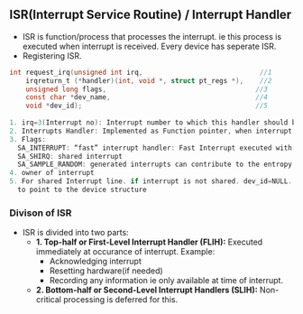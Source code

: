 ## ISR(Interrupt Service Routine) / Interrupt Handler
- ISR is function/process that processes the interrupt. ie this process is executed when interrupt is received. Every device has seperate ISR.
- Registering ISR.
```c
int request_irq(unsigned int irq,		                      //1
	irqreturn_t (*handler)(int, void *, struct pt_regs *),    //2
	unsigned long flags,                                     //3
	const char *dev_name,	                                 //4
	void *dev_id);                                           //5
            
1. irq=3(Interrupt no): Interrupt number to which this handler should be registered.
2. Interrupts Handler: Implemented as Function pointer, when interrupt happens code jumps to that location
3. Flags:
  SA_INTERRUPT: “fast” interrupt handler: Fast Interrupt executed with interrupts disabled on the current processor
  SA_SHIRQ: shared interrupt
  SA_SAMPLE_RANDOM: generated interrupts can contribute to the entropy pool used by /dev/random and /dev/urandom
4. owner of interrupt  
5. For shared Interrupt line. if interrupt is not shared. dev_id=NULL. But it a good idea anyway to use this item
  to point to the device structure
```

### Divison of ISR
- ISR is divided into two parts:
  - **1. Top-half or First-Level Interrupt Handler (FLIH):** Executed immediately at occurance of interrupt. Example:
    - Acknowledging interrupt
    - Resetting hardware(if needed)
    - Recording any information ie only available at time of interrupt. 
  - **2. Bottom-half or Second-Level Interrupt Handlers (SLIH):** Non-critical processing is deferred for this.
